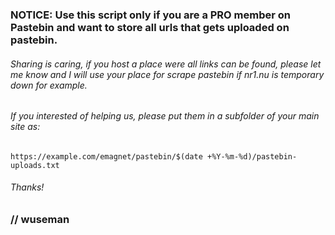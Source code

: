 ### NOTICE: Use this script only if you are a PRO member on Pastebin and want to store all urls that gets uploaded on pastebin.

###### Sharing is caring, if you host a place were all links can be found, please let me know and I will use your place for scrape pastebin if nr1.nu is temporary down for example.

###### If you interested of helping us, please put them in a subfolder of your main site as:

    https://example.com/emagnet/pastebin/$(date +%Y-%m-%d)/pastebin-uploads.txt

###### Thanks!

### // wuseman
